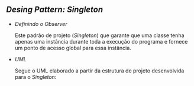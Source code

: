 ## _Desing Pattern: Singleton_

* _Definindo o Observer_

    Este padrão de projeto (_Singleton_) que garante que uma classe tenha apenas uma instância durante toda a execução do programa e fornece um ponto de acesso global para essa instância.
    

* _UML_

    Segue o UML elaborado a partir da estrutura de projeto desenvolvida para o _Singleton_:


